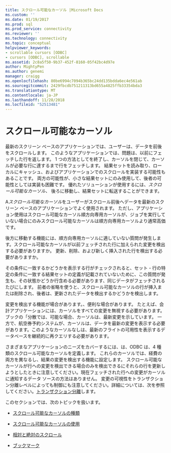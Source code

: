 ```yaml
---
title: スクロール可能なカーソル |Microsoft Docs
ms.custom: ''
ms.date: 01/19/2017
ms.prod: sql
ms.prod_service: connectivity
ms.reviewer: ''
ms.technology: connectivity
ms.topic: conceptual
helpviewer_keywords:
- scrollable cursors [ODBC]
- cursors [ODBC], scrollable
ms.assetid: 2c8a5f50-9b37-452f-8160-05f42bc4d97e
author: MightyPen
ms.author: genemi
manager: craigg
ms.openlocfilehash: 80be6994c7094b365bc24dd135bdda6ec4e561ab
ms.sourcegitcommit: 2429fbcdb751211313bd655a4825ffb33354bda3
ms.translationtype: MT
ms.contentlocale: ja-JP
ms.lasthandoff: 11/28/2018
ms.locfileid: "52513481"
---
```

# <a name="scrollable-cursors"></a>スクロール可能なカーソル
最新のスクリーン ベースのアプリケーションでは、ユーザーは、データを前後をスクロールします。 このようなアプリケーションでは、問題は、以前にフェッチした行を返します。 1 つの方法としてを終了し、カーソルを閉じて、カーソルが必要な行に達するまで行をフェッチします。 結果セットを読み取り、ローカルにキャッシュ、およびアプリケーションでのスクロールを実装する可能性もあることです。 両方の可能性が、小さな結果セットにのみ使用して、後者の可能性としては実装も困難です。 優れたソリューションが使用するには、*スクロール可能なカーソル、* 後ろに移動し、結果セットに転送することができます。  
  
 A*スクロール可能なカーソル*をユーザーがスクロール前後へデータを最新のスクリーン ベースのアプリケーションでよく使用されます。 ただし、アプリケーション使用はスクロール可能なカーソル順方向専用カーソルが、ジョブを実行していない場合にのみスクロール可能なカーソルは順方向専用カーソルより通常高価です。  
  
 後方に移動する機能には、順方向専用カーソルに適していない質問が発生します。スクロール可能なカーソルが以前フェッチされた行に加えられた変更を検出する必要がありますか。 更新、削除、および新しく挿入された行を検出する必要がありますか。  
  
 その条件に一致するかどうかを表示する行がチェックされると、セット - 行の特定の条件に一致する結果セットの定義が記載されていないために、この質問が発生も、その状態かどうか行含める必要があります、同じデータがフェッチされるたびにします。 前者の省略を使うと、スクロール可能なカーソルの行が挿入または削除され、後者は、更新されたデータを検出するかどうかを検出します。  
  
 変更を検出する機能が場合があります。、便利な場合があります。 たとえば、会計アプリケーションには、カーソルをすべての変更を無視する必要があります。ブックの「分散では、可能な場合、カーソルは、最新変更を示しています。 一方で、航空券予約システムが、カーソルは、データを最新の変更を表示する必要があります。このようなカーソルなしは、最新のフライトの可用性を表示するデータベースを継続的に再クエリする必要があります。  
  
 さまざまなアプリケーションのニーズをカバーするには、は、ODBC は、4 種類のスクロール可能なカーソルを定義します。 これらのカーソルでは、経費の両方を異なるし、結果の変更を検出する機能に設定します。 スクロール可能なカーソルが行への変更を検出できる場合のみを検出できるにそれらの行を更新しようとしたときに注意してください。現在フェッチされた行への変更がカーソルに通知するデータ ソースの方法はありません。 変更の可視性をトランザクション分離レベルによっても制御にも注意してください。詳細については、次を参照してください。[トランザクション分離](../../../odbc/reference/develop-app/transaction-isolation.md)します。  
  
 このセクションでは、次のトピックを扱います。  
  
-   [スクロール可能なカーソルの種類](../../../odbc/reference/develop-app/scrollable-cursor-types.md)  
  
-   [スクロール可能なカーソルの使用](../../../odbc/reference/develop-app/using-scrollable-cursors.md)  
  
-   [相対と絶対のスクロール](../../../odbc/reference/develop-app/relative-and-absolute-scrolling.md)  
  
-   [ブックマーク](../../../odbc/reference/develop-app/bookmarks-odbc.md)
